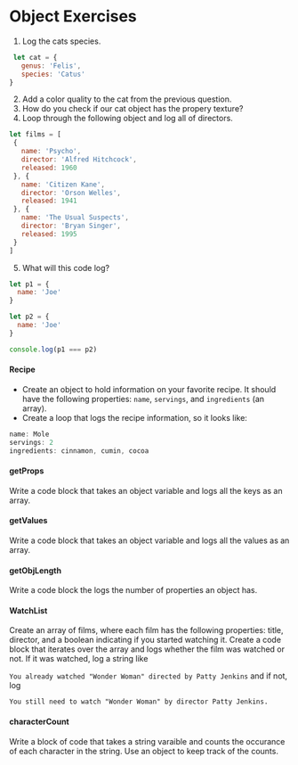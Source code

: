# Object Exercises

1. Log the cats species. 
```js 
 let cat = {
   genus: 'Felis',
   species: 'Catus'
}
```
2. Add a color quality to the cat from the previous question. 
3. How do you check if our cat object has the propery texture? 
4. Loop through the following object and log all of directors.
``` js
let films = [
 {
   name: 'Psycho',
   director: 'Alfred Hitchcock',
   released: 1960
 }, {
   name: 'Citizen Kane',
   director: 'Orson Welles',
   released: 1941
 }, {
   name: 'The Usual Suspects',
   director: 'Bryan Singer',
   released: 1995
 }
]

```
5. What will this code log? 
```js
let p1 = {
  name: 'Joe'
}

let p2 = {
  name: 'Joe'
}

console.log(p1 === p2)

```


#### Recipe

* Create an object to hold information on your favorite recipe. It should have the following properties: `name`, `servings`, and `ingredients` (an array).
* Create a loop that logs the recipe information, so it looks like:

```javascript
name: Mole
servings: 2
ingredients: cinnamon, cumin, cocoa
```

#### getProps 
Write a code block that takes an object variable and logs all the keys as an array. 


#### getValues
Write a code block that takes an object variable and logs all the values as an array. 

#### getObjLength 
Write a code block the logs the number of properties an object has. 

#### WatchList
Create an array of films, where each film has the following properties: title, director, and a boolean indicating if you started watching it. 
Create a code block that iterates over the array and logs whether the film was watched or not. If it was watched, log a string like

`You already watched "Wonder Woman" directed by Patty Jenkins`
and if not, log

`You still need to watch "Wonder Woman" by director Patty Jenkins. `

#### characterCount 
Write a block of code that takes a string varaible and counts the occurance of each character in the string. Use an object to keep track of the counts. 
